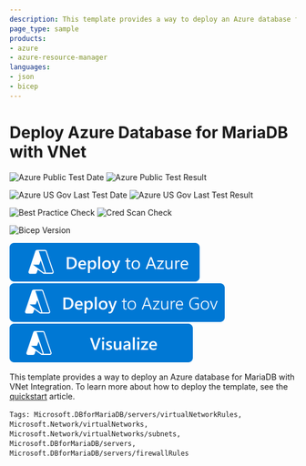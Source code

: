 ```yaml
---
description: This template provides a way to deploy an Azure database for MariaDB with VNet integration.
page_type: sample
products:
- azure
- azure-resource-manager
languages:
- json
- bicep
---
```

# Deploy Azure Database for MariaDB with VNet

![Azure Public Test Date](https://azurequickstartsservice.blob.core.windows.net/badges/quickstarts/microsoft.dbformariadb/managed-mariadb-with-vnet/PublicLastTestDate.svg)
![Azure Public Test Result](https://azurequickstartsservice.blob.core.windows.net/badges/quickstarts/microsoft.dbformariadb/managed-mariadb-with-vnet/PublicDeployment.svg)

![Azure US Gov Last Test Date](https://azurequickstartsservice.blob.core.windows.net/badges/quickstarts/microsoft.dbformariadb/managed-mariadb-with-vnet/FairfaxLastTestDate.svg)
![Azure US Gov Last Test Result](https://azurequickstartsservice.blob.core.windows.net/badges/quickstarts/microsoft.dbformariadb/managed-mariadb-with-vnet/FairfaxDeployment.svg)

![Best Practice Check](https://azurequickstartsservice.blob.core.windows.net/badges/quickstarts/microsoft.dbformariadb/managed-mariadb-with-vnet/BestPracticeResult.svg)
![Cred Scan Check](https://azurequickstartsservice.blob.core.windows.net/badges/quickstarts/microsoft.dbformariadb/managed-mariadb-with-vnet/CredScanResult.svg)

![Bicep Version](https://azurequickstartsservice.blob.core.windows.net/badges/quickstarts/microsoft.dbformariadb/managed-mariadb-with-vnet/BicepVersion.svg)

[![Deploy To Azure](https://raw.githubusercontent.com/Azure/azure-quickstart-templates/master/1-CONTRIBUTION-GUIDE/images/deploytoazure.svg?sanitize=true)](https://portal.azure.com/#create/Microsoft.Template/uri/https%3A%2F%2Fraw.githubusercontent.com%2FAzure%2Fazure-quickstart-templates%2Fmaster%2Fquickstarts%2Fmicrosoft.dbformariadb%2Fmanaged-mariadb-with-vnet%2Fazuredeploy.json)
[![Deploy To Azure US Gov](https://raw.githubusercontent.com/Azure/azure-quickstart-templates/master/1-CONTRIBUTION-GUIDE/images/deploytoazuregov.svg?sanitize=true)](https://portal.azure.us/#create/Microsoft.Template/uri/https%3A%2F%2Fraw.githubusercontent.com%2FAzure%2Fazure-quickstart-templates%2Fmaster%2Fquickstarts%2Fmicrosoft.dbformariadb%2Fmanaged-mariadb-with-vnet%2Fazuredeploy.json)
[![Visualize](https://raw.githubusercontent.com/Azure/azure-quickstart-templates/master/1-CONTRIBUTION-GUIDE/images/visualizebutton.svg?sanitize=true)](http://armviz.io/#/?load=https%3A%2F%2Fraw.githubusercontent.com%2FAzure%2Fazure-quickstart-templates%2Fmaster%2Fquickstarts%2Fmicrosoft.dbformariadb%2Fmanaged-mariadb-with-vnet%2Fazuredeploy.json)

This template provides a way to deploy an Azure database for MariaDB with VNet Integration. To learn more about how to deploy the template, see the [quickstart](https://docs.microsoft.com/azure/mariadb/quickstart-create-mariadb-server-database-arm-template) article.

`Tags: Microsoft.DBforMariaDB/servers/virtualNetworkRules, Microsoft.Network/virtualNetworks, Microsoft.Network/virtualNetworks/subnets, Microsoft.DBforMariaDB/servers, Microsoft.DBforMariaDB/servers/firewallRules`
